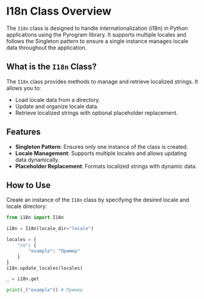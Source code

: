 # I18n Class Overview

The `I18n` class is designed to handle internationalization (i18n) in Python applications using the Pyrogram library. It supports multiple locales and follows the Singleton pattern to ensure a single instance manages locale data throughout the application.

## What is the `I18n` Class?

The `I18n` class provides methods to manage and retrieve localized strings. It allows you to:
- Load locale data from a directory.
- Update and organize locale data.
- Retrieve localized strings with optional placeholder replacement.

## Features

- **Singleton Pattern**: Ensures only one instance of the class is created.
- **Locale Management**: Supports multiple locales and allows updating data dynamically.
- **Placeholder Replacement**: Formats localized strings with dynamic data.

## How to Use

Create an instance of the `I18n` class by specifying the desired locale and locale directory:

```python
from i18n import I18n

i18n = I18n(locale_dir="locale")

locales = {
    "ru": {
        "example": "Пример"
    }
}
i18n.update_locales(locales)

_ = i18n.get

print(_("example")) # Пример

